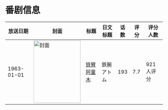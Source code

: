 # 番剧信息

|放送日期|封面|标题|日文标题|话数|评分|评分人数|
|---|---|---|---|---|---|---|
|1963-01-01|<img src="https://lain.bgm.tv/pic/cover/c/d5/80/806_30VAB.jpg" alt="封面" style="width:150px;height:200px;object-fit:cover;">|[铁臂阿童木](https://bangumi.tv/subject/806)|鉄腕アトム|193|7.7|921人评分|
